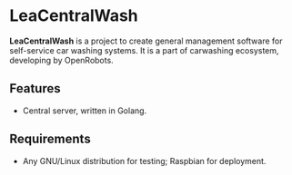 # LeaCentralWash

**LeaCentralWash** is a project to create general management software for self-service car washing systems. It is a part of carwashing ecosystem, developing by OpenRobots. 

## Features

- Central server, written in Golang.
    
## Requirements
- Any GNU/Linux distribution for testing; Raspbian for deployment.

